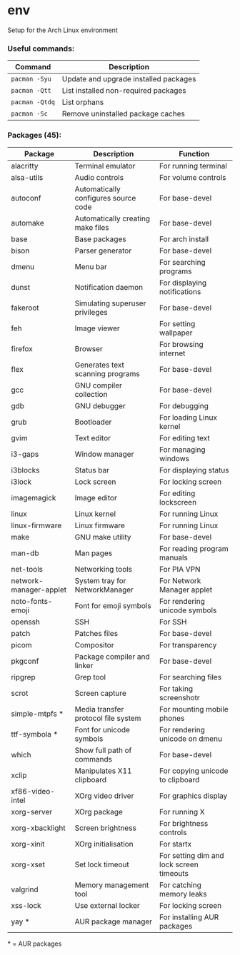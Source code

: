# env
Setup for the Arch Linux environment

### Useful commands:
| Command        | Description                           |
| -------------- | ------------------------------------- |
| `pacman -Syu`  | Update and upgrade installed packages |
| `pacman -Qtt`  | List installed non-required packages  |
| `pacman -Qtdq` | List orphans                          |
| `pacman -Sc`   | Remove uninstalled package caches     |

### Packages (45):
| Package                         | Description                          | Function                                 |
| ------------------------------- | ------------------------------------ | ---------------------------------------- |
| alacritty                       | Terminal emulator                    | For running terminal                     |
| alsa-utils                      | Audio controls                       | For volume controls                      |
| autoconf                        | Automatically configures source code | For base-devel                           |
| automake                        | Automatically creating make files    | For base-devel                           |
| base                            | Base packages                        | For arch install                         |
| bison                           | Parser generator                     | For base-devel                           |
| dmenu                           | Menu bar                             | For searching programs                   |
| dunst                           | Notification daemon                  | For displaying notifications             |
| fakeroot                        | Simulating superuser privileges      | For base-devel                           |
| feh                             | Image viewer                         | For setting wallpaper                    |
| firefox                         | Browser                              | For browsing internet                    |
| flex                            | Generates text scanning programs     | For base-devel                           |
| gcc                             | GNU compiler collection              | For base-devel                           |
| gdb                             | GNU debugger                         | For debugging                            |
| grub                            | Bootloader                           | For loading Linux kernel                 |
| gvim                            | Text editor                          | For editing text                         |
| i3-gaps                         | Window manager                       | For managing windows                     |
| i3blocks                        | Status bar                           | For displaying status                    |
| i3lock                          | Lock screen                          | For locking screen                       |
| imagemagick                     | Image editor                         | For editing lockscreen                   |
| linux                           | Linux kernel                         | For running Linux                        |
| linux-firmware                  | Linux firmware                       | For running Linux                        |
| make                            | GNU make utility                     | For base-devel                           |
| man-db                          | Man pages                            | For reading program manuals              |
| net-tools                       | Networking tools                     | For PIA VPN                              |
| network-manager-applet | System tray for NetworkManager                | For Network Manager applet               |
| noto-fonts-emoji                | Font for emoji symbols               | For rendering unicode symbols            |
| openssh                         | SSH                                  | For SSH                                  |
| patch                           | Patches files                        | For base-devel                           |
| picom                           | Compositor                           | For transparency                         |
| pkgconf                         | Package compiler and linker          | For base-devel                           |
| ripgrep                         | Grep tool                            | For searching files                      |
| scrot                           | Screen capture                       | For taking screenshotr                   |
| simple-mtpfs *                  | Media transfer protocol file system  | For mounting mobile phones               |
| ttf-symbola *                   | Font for unicode symbols             | For rendering unicode on dmenu           |
| which                           | Show full path of commands           | For base-devel                           |
| xclip                           | Manipulates X11 clipboard            | For copying unicode to clipboard         |
| xf86-video-intel                | XOrg video driver                    | For graphics display                     |
| xorg-server                     | XOrg package                         | For running X                            |
| xorg-xbacklight                 | Screen brightness                    | For brightness controls                  |
| xorg-xinit                      | XOrg initialisation                  | For startx                               |
| xorg-xset                       | Set lock timeout                     | For setting dim and lock screen timeouts |
| valgrind                        | Memory management tool               | For catching memory leaks                |
| xss-lock                        | Use external locker                  | For locking screen                       |
| yay *                           | AUR package manager                  | For installing AUR packages              |

\* = AUR packages
